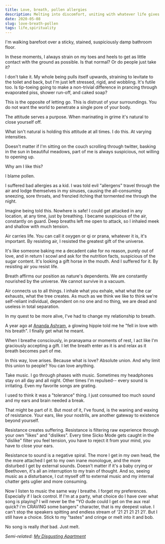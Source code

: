 ```yaml
---
title: Love, breath, pollen allergies
description: Melting into discomfort, uniting with whatever life gives you. 
date: 2020-05-08
slug: love-breath-pollen
tags: life,spirituality
---
```


I'm walking barefoot over a sticky, stained, suspiciously damp bathroom floor.

In these moments, I always strain on my toes and heels to get as little contact with the ground as possible. Is that normal? Or do people just take it? 

I don't take it. My whole being pulls itself upwards, straining to levitate to the toilet and back, but I'm just left stressed, rigid, and wobbling. It's futile too. Is tip-toeing going to make a non-trivial difference in prancing through evaporated piss, shower run-off, and caked soap?

This is the opposite of letting go. This is distrust of your surroundings. You do not want the world to penetrate a single pore of your body.

The attitude serves a purpose. When marinating in grime it's natural to close yourself off. 

What isn't natural is holding this attitude at all times. I do this. At varying intensities.

Doesn't matter if I'm sitting on the couch scrolling through twitter, basking in the sun in beautiful meadows, part of me is always suspicious, not willing to opening up.

Why am I like this? 

I blame pollen. 

I suffered bad allergies as a kid. I was told evil "allergens" travel through the air and lodge themselves in my sinuses, causing the all-consuming sneezing, sore throats, and frenzied itching that tormented me through the night. 

Imagine being told this. Nowhere is safe! I could get attacked in any location, at any time, just by breathing. I became suspicious of the air, constantly on guard. Deep breaths left me open to attack, so I inhaled meek and shallow with much tension.

Air carries life. You can call it oxygen or qi or prana, whatever it is, it's important. By resisting air, I resisted the greatest gift of the universe. 

It's like someone baking me a decadent cake for no reason, purely out of love, and in return I scowl and ask for the nutrition facts, suspicious of the sugar content. It's looking a gift horse in the mouth. And I suffered for it. By resisting air you resist life.

Breath affirms our position as nature's dependents. We are constantly nourished by the universe. We cannot survive in a vacuum. 

Air connects us to all things. I inhale what you exhale, what what the car exhausts, what the tree creates. As much as we think we like to think we're self-reliant individual, dependent on no one and no thing, we are dead and useless in total separation. 

In my quest to be more alive, I've had to change my relationship to breath. 

A year ago at [Ananda Ashram](https://blog.karthiksthings.com/posts/monk-stuff/), a glowing hippie told me he "fell in love with his breath". I finally get what he meant.

When I breathe consciously, in pranayama or moments of rest, I act like I'm graciously accepting a gift. I let the breath enter as it is and relax as it breath becomes part of me. 

In this way, love arises. Because what is love? Absolute union. And why limit this union to people? You can love anything. 

Take music. I go through phases with music. Sometimes my headphones stay on all day and all night. Other times I'm repulsed-- every sound is irritating. Even my favorite songs are grating. 

I used to think it was a "tolerance" thing. I just consumed too much sound and my ears and brain needed a break.

That might be part of it. But most of it, I've found, is the waning and waxing of resistance. Your ears, like your nostrils, are another gateway to existence beyond yourself.

Resistance creates suffering. Resistance is filtering raw experience through your own "likes" and "dislikes". Every time Sicko Mode gets caught in the "dislike" filter you feel tension, you have to reject it from your mind, you have to close your ears. 

Resistance to sound is a negative spiral. The more I get in my own head, the the more attached I get to my own inane monologue, and the more disturbed I get by external sounds. Doesn't matter if it's a baby crying or Beethoven, it's all an interruption to my train of thought. And so, seeing music as a disturbance, I cut myself off to external music and my internal chatter gets uglier and more consuming.

Now I listen to music the same way I breathe. I forget my preferences. Especially if I lack control. If I'm at a party, what choice do I have over what song is playing? I will never be the "YO dude could I get on the aux real quick? i'm CRAVING some bangers" character, that is my deepest value. I can't stop the speakers spitting and endless stream of  '21 21 21 21 21'. But I still have a choice. Stick to my "tastes" and cringe or melt into it and bob.  

No song is really *that* bad. Just melt.

*Semi-related: [My Disgusting Apartment](https://www.cs.utexas.edu/blog/my-disgusting-apartment)*